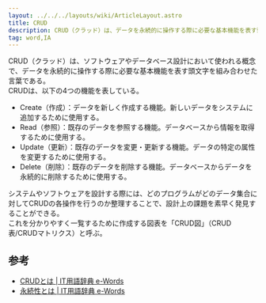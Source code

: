 ```yaml
---
layout: ../../../layouts/wiki/ArticleLayout.astro
title: CRUD
description: CRUD（クラッド）は、データを永続的に操作する際に必要な基本機能を表す頭文字（Create, Read, Update, Delete）を組み合わせた言葉。
tag: word,IA
---
```

CRUD（クラッド）は、ソフトウェアやデータベース設計において使われる概念で、データを永続的に操作する際に必要な基本機能を表す頭文字を組み合わせた言葉である。  
CRUDは、以下の4つの機能を表している。

- Create（作成）：データを新しく作成する機能。新しいデータをシステムに追加するために使用する。
- Read（参照）：既存のデータを参照する機能。データベースから情報を取得するために使用する。
- Update（更新）：既存のデータを変更・更新する機能。データの特定の属性を変更するために使用する。
- Delete（削除）：既存のデータを削除する機能。データベースからデータを永続的に削除するために使用する。

システムやソフトウェアを設計する際には、どのプログラムがどのデータ集合に対してCRUDの各操作を行うのか整理することで、設計上の課題を素早く発見することができる。  
これを分かりやすく一覧するために作成する図表を「CRUD図」（CRUD表/CRUDマトリクス）と呼ぶ。

## 参考
- [CRUDとは | IT用語辞典 e-Words](https://e-words.jp/w/CRUD.html)
- [永続性とは | IT用語辞典 e-Words](https://e-words.jp/w/%E6%B0%B8%E7%B6%9A%E6%80%A7.html)
